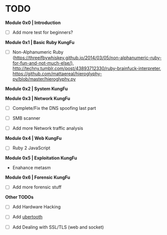# TODO

**Module 0x0 | Introduction**
- [ ] Add more test for beginners? 

**Module 0x1 | Basic Ruby KungFu**
- [ ] Non-Alphanumeric Ruby (https://threeifbywhiskey.github.io/2014/03/05/non-alphanumeric-ruby-for-fun-and-not-much-else/), http://techny.tumblr.com/post/43893712330/ruby-brainfuck-interpreter, https://github.com/mattaereal/hieroglyphy-py/blob/master/hieroglyphy.py

**Module 0x2 | System KungFu**


**Module 0x3 | Network KungFu**
- [ ] Complete/Fix the DNS spoofing last part
- [ ] SMB scanner
- [ ] Add more Network traffic analysis


**Module 0x4 | Web KungFu**
- [ ] Ruby 2 JavaScript 

**Module 0x5 | Exploitation KungFu**
- Enahance metasm 

**Module 0x6 | Forensic KungFu**
- [ ] Add more forensic stuff 

**Other TODOs**
- [ ] Add Hardware Hacking
- [ ] Add [ubertooth](http://www.evilsocket.net/2015/02/12/rubertooth-a-complete-ruby-porting-of-the-ubertooth-libraries-and-utilities/) 
- [ ] Add Dealing with SSL/TLS (web and socket)

